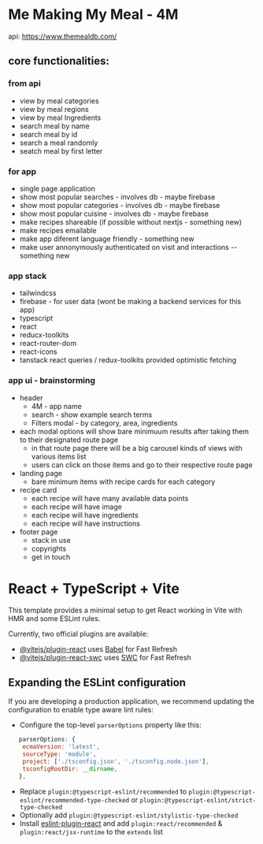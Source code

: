 # Me Making My Meal - 4M

api: https://www.themealdb.com/

## core functionalities:
### from api
* view by meal categories
* view by meal regions
* view by meal Ingredients
* search meal by name
* search meal by id
* search a meal randomly
* seatch meal by first letter
### for app
* single page application
* show most popular searches - involves db - maybe firebase
* show most popular categories - involves db - maybe firebase
* show most popular cuisine - involves db - maybe firebase
* make recipes shareable (if possible without nextjs - something new)
* make recipes emailable
* make app diferent language friendly - something new
* make user annonymously authenticated on visit and interactions -- something new
### app stack
* tailwindcss
* firebase - for user data (wont be making a backend services for this app)
* typescript
* react
* reducx-toolkits
* react-router-dom
* react-icons
* tanstack react queries / redux-toolkits provided optimistic fetching
### app ui - brainstorming
* header
    * 4M - app name
    * search - show example search terms
    * Filters modal - by category, area, ingredients
* each modal options will show bare minimuum results after taking them to their designated route page
    * in that route page there will be a big carousel kinds of views with various items list
    * users can click on those items and go to their respective route page
* landing page
    * bare minimum items with recipe cards for each category
* recipe card
    * each recipe will have many available data points
    * each recipe will have image
    * each recipe will have ingredients
    * each recipe will have instructions
* footer page
    * stack in use
    * copyrights
    * get in touch 

# React + TypeScript + Vite

This template provides a minimal setup to get React working in Vite with HMR and some ESLint rules.

Currently, two official plugins are available:

- [@vitejs/plugin-react](https://github.com/vitejs/vite-plugin-react/blob/main/packages/plugin-react/README.md) uses [Babel](https://babeljs.io/) for Fast Refresh
- [@vitejs/plugin-react-swc](https://github.com/vitejs/vite-plugin-react-swc) uses [SWC](https://swc.rs/) for Fast Refresh

## Expanding the ESLint configuration

If you are developing a production application, we recommend updating the configuration to enable type aware lint rules:

- Configure the top-level `parserOptions` property like this:

```js
   parserOptions: {
    ecmaVersion: 'latest',
    sourceType: 'module',
    project: ['./tsconfig.json', './tsconfig.node.json'],
    tsconfigRootDir: __dirname,
   },
```

- Replace `plugin:@typescript-eslint/recommended` to `plugin:@typescript-eslint/recommended-type-checked` or `plugin:@typescript-eslint/strict-type-checked`
- Optionally add `plugin:@typescript-eslint/stylistic-type-checked`
- Install [eslint-plugin-react](https://github.com/jsx-eslint/eslint-plugin-react) and add `plugin:react/recommended` & `plugin:react/jsx-runtime` to the `extends` list
